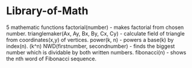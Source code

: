 # Library-of-Math
5 mathematic  functions 
factorial(number) - makes factorial from chosen number.
trianglemaker(Ax, Ay, Bx, By, Cx, Cy) - calculate field of triangle from coordinates(x,y) of vertices.
power(k, n) - powers a base(k) by index(n). (k^n)
NWD(firstnumber, secondnumber) - finds the biggest number which is dividable by both written numbers.
fibonacci(n) - shows the nth word of Fibonacci sequence.

